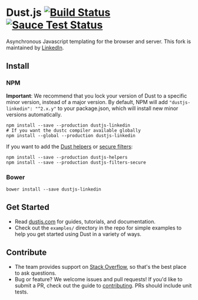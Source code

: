 # Dust.js [![Build Status](https://secure.travis-ci.org/linkedin/dustjs.png)](http://travis-ci.org/linkedin/dustjs) [![Sauce Test Status](https://saucelabs.com/buildstatus/dustjs)](https://saucelabs.com/u/dustjs)

Asynchronous Javascript templating for the browser and server. This fork is maintained by [LinkedIn](http://linkedin.github.io/).

## Install

### NPM

**Important**: We recommend that you lock your version of Dust to a specific minor version, instead of a major version. By default, NPM will add `"dustjs-linkedin": "^2.x.y"` to your package.json, which will install new minor versions automatically.

    npm install --save --production dustjs-linkedin
    # If you want the dustc compiler available globally
    npm install --global --production dustjs-linkedin

If you want to add the [Dust helpers](https://github.com/linkedin/dustjs-helpers) or [secure filters](https://github.com/linkedin/dustjs-filters-secure):

    npm install --save --production dustjs-helpers
    npm install --save --production dustjs-filters-secure

### Bower

    bower install --save dustjs-linkedin

## Get Started

* Read [dustjs.com](http://www.dustjs.com/) for guides, tutorials, and documentation.
* Check out the `examples/` directory in the repo for simple examples to help you get started using Dust in a variety of ways.

## Contribute

* The team provides support on [Stack Overflow](https://stackoverflow.com/questions/tagged/dust.js), so that's the best place to ask questions.
* Bug or feature? We welcome issues and pull requests! If you'd like to submit a PR, check out the guide to [contributing](https://github.com/linkedin/dustjs/wiki/Contributing). PRs should include unit tests.
